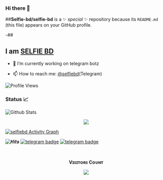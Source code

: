 ### Hi there 👋

##**Selfie-bd/selfie-bd** is a ✨ _special_ ✨ repository because its `README.md` (this file) appears on your GitHub profile.

-##
## I am [SELFIE BD](https://telegram.dog/Selfiebd)

- 🔭 I’m currently working on telegram botz

- 📫 How to reach me: [@selfiebd](https://telegram.dog/selfiebd)(Telegram)

![Profile Views](https://hits.seeyoufarm.com/api/count/incr/badge.svg?url=https://github.com/selfie-bd/&title=Profile%20Views)


### Status 📈

![Github Stats](https://github-readme-stats.vercel.app/api?username=selfie-bd&show_icons=true&title_color=333&icon_color=333&include_all_commits=true&theme=onedark&cache_seconds=86400)


<p align="center">
  <a href="https://github.com/selfie-bd">
    <img src="https://github-readme-streak-stats.herokuapp.com/?user=selfie-bd#version3"/>
  </a>
</p>
<a href="https://github.com/selfie-bd"><img alt="selfiebd Activity Graph" src="https://activity-graph.herokuapp.com/graph?username=selfie-bd&bg_color=1F222E&color=F8D866&line=F85D7F&point=FFFFFF&hide_border=true" /></a>


![𝑯𝒊𝒕𝒔](https://hits.seeyoufarm.com/api/count/incr/badge.svg?url=https://github.com/selfie-bd/&title=𝑯𝒊𝒕𝒔)   [![telegram badge](https://img.shields.io/badge/Selfiebd-30302f?style=flat&logo=telegram)](https://telegram.dog/selfiebd)  [![telegram badge](https://img.shields.io/badge/GroupDcBOTS-30302f?style=flat&logo=telegram)](https://telegram.dog/groupdcbots)


<br><p align="center"><b>Vɪꜱɪᴛᴏʀꜱ Cᴏᴜɴᴛ</b></p>  
<p align="center"><img align="center" src="https://profile-counter.glitch.me/{selfie-bd}/count.svg" /></p> 
